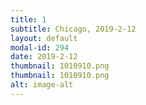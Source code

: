 ```yaml
---
title: 1
subtitle: Chicago, 2019-2-12
layout: default
modal-id: 294
date: 2019-2-12
thumbnail: 1010910.png
thumbnail: 1010910.png
alt: image-alt
---
```

